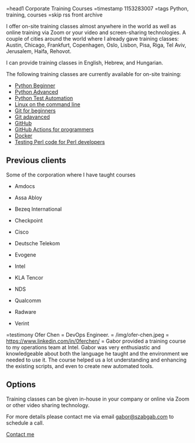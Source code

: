 =head1 Corporate Training Courses
=timestamp 1153283007
=tags Python, training, courses
=skip rss front archive

I offer on-site training classes almost anywhere in the world as well as online training via Zoom or your video and screen-sharing technologies. A couple of cities around the world where I already gave training classes: Austin, Chicago, Frankfurt, Copenhagen, Oslo, Lisbon, Pisa, Riga, Tel Aviv, Jerusalem, Haifa, Rehovot.

I can provide training classes in English, Hebrew, and Hungarian.

The following training classes are currently available for on-site training:

* [Python Beginner](/courses/python-programming)
* [Python Advanced](/courses/advanced-python)
* [Python Test Automation](/courses/testing-python)
* [Linux on the command line](/courses/linux-for-power-users)
* [Git for beginners](/courses/git)
* [Git adavanced](/courses/advanced-git)
* [GitHub](/courses/github)
* [GitHub Actions for programmers](/courses/github-actions-for-programmers)
* [Docker](/courses/docker)
* [Testing Perl code for Perl developers](/courses/testing-perl)

## Previous clients

Some of the corporation where I have taught courses

* Amdocs

* Assa Abloy

* Bezeq International

* Checkpoint

* Cisco

* Deutsche Telekom

* Evogene

* Intel

* KLA Tencor

* NDS

* Qualcomm

* Radware

* Verint

=testimony Ofer Chen = DevOps Engineer. = /img/ofer-chen.jpeg = https://www.linkedin.com/in/0ferchen/ = Gabor provided a training course to my operations team at Intel. Gabor was very enthusiastic and knowledgeable about both the language he taught and the environment we needed to use it. The course helped us a lot understanding and enhancing the existing scripts, and even to create new automated tools.

## Options


Training classes can be given in-house in your company or online via Zoom or other video sharing technology.


For more details please contact me via email [gabor@szabgab.com](mailto:gabor@szabgab.com) to schedule a call.

<a class="button is-primary" href="/contact">Contact me</a>

<!--
## Previous international training classes

* Oslo, Norway  in April 2008
* [Chicago, IL, USA  in June 2008](/test-automation-using-perl-master-class-in-chicago)
* Copenhagen, Denmark in August 2008
* [Frankfurt, Germany in March 2009](/test-automation-using-perl-training-in-frankfurt-germany)
-->
